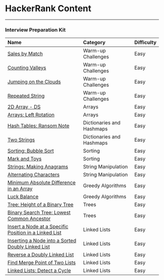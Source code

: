 # HackerRank Content
---

### Interview Preparation Kit

| Name                                                                                      | Category                  | Difficulty |
| :---------------------------------------------------------------------------------------- | :------------------------ | :--------- |
| [Sales by Match](interviewprep/warmup/salesbymatch.md)                                    | Warm-up Challenges        | Easy       |
| [Counting Valleys](interviewprep/warmup/countingvalleys.md)                               | Warm-up Challenges        | Easy       |
| [Jumping on the Clouds](interviewprep/warmup/jumpingontheclouds.md)                       | Warm-up Challenges        | Easy       |
| [Repeated String](interviewprep/warmup/repeatedstring.md)                                 | Warm-up Challenges        | Easy       |
| [2D Array - DS](interviewprep/arrays/ds.md)                                               | Arrays                    | Easy       |
| [Arrays: Left Rotation](interviewprep/arrays/leftrotation.md)                             | Arrays                    | Easy       |
| [Hash Tables: Ransom Note](interviewprep/dicts/ransomnote.md)                             | Dictionaries and Hashmaps | Easy       |
| [Two Strings](interviewprep/dicts/twostrings.md)                                          | Dictionaries and Hashmaps | Easy       |
| [Sorting: Bubble Sort](interviewprep/sorting/bubblesort.md)                               | Sorting                   | Easy       |
| [Mark and Toys](interviewprep/sorting/markandtoys.md)                                     | Sorting                   | Easy       |
| [Strings: Making Anagrams](interviewprep/stringmanipulation/makinganagrams.md)            | String Manipulation       | Easy       |
| [Alternating Characters](interviewprep/stringmanipulation/alternatingcharacters.md)       | String Manipulation       | Easy       |
| [Minimum Absolute Difference in an Array](interviewprep/greedyalgorithms/minabsdiff.md)   | Greedy Algorithms         | Easy       |
| [Luck Balance](interviewprep/greedyalgorithms/luckbalance.md)                             | Greedy Algorithms         | Easy       |
| [Tree: Height of a Binary Tree](interviewprep/trees/heightofbinarytree.md)                | Trees                     | Easy       |
| [Binary Search Tree: Lowest Common Ancestor](interviewprep/trees/lowestcommonancestor.md) | Trees                     | Easy       |
| [Insert a Node at a Specific Position in a Linked List](interviewprep/linkedlists/isp.md) | Linked Lists              | Easy       |
| [Inserting a Node into a Sorted Doubly Linked List](interviewprep/linkedlists/insndll.md) | Linked Lists              | Easy       |
| [Reverse a Doubly Linked List](interviewprep/linkedlists/reversedoublylinkedlist.md)      | Linked Lists              | Easy       |
| [Find Merge Point of Two Lists](interviewprep/linkedlists/findmergepointtwolists.md)      | Linked Lists              | Easy       |
| [Linked Lists: Detect a Cycle](interviewprep/linkedlists/detectcycle.md)                  | Linked Lists              | Easy       |
